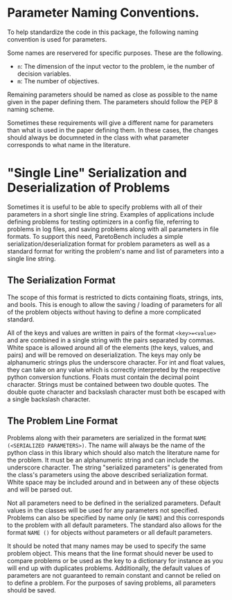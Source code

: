 # Parameter Naming Conventions.
To help standardize the code in this package, the following naming convention is used for parameters.

Some names are reservered for specific purposes. These are the following.
 - `n`: The dimension of the input vector to the problem, ie the number of decision variables.
 - `m`: The number of objectives.

Remaining parameters should be named as close as possible to the name given in the paper defining them. The parameters should follow the PEP 8 naming scheme.

Sometimes these requirements will give a different name for parameters than what is used in the paper defining them. In these cases, the changes should always be documneted in the class with what parameter corresponds to what name in the literature.

# "Single Line" Serialization and Deserialization of Problems
Sometimes it is useful to be able to specify problems with all of their parameters in a short single line string. Examples of applications include defining problems for testing optimizers in a config file, referring to problems in log files, and saving problems along with all parameters in file formats. To support this need, ParetoBench includes a simple serialization/deserialization format for problem parameters as well as a standard format for writing the problem's name and list of parameters into a single line string.

## The Serialization Format
The scope of this format is restricted to dicts containing floats, strings, ints, and bools. This is enough to allow the saving / loading of parameters for all of the problem objects without having to define a more complicated standard.

All of the keys and values are written in pairs of the format `<key>=<value>` and are combined in a single string with the pairs separated by commas. White space is allowed around all of the elements (the keys, values, and pairs) and will be removed on deserialization. The keys may only be alphanumeric strings plus the underscore character. For int and float values, they can take on any value which is correctly interpreted by the respective python conversion functions. Floats must contain the decimal point character. Strings must be contained between two double quotes. The double quote character and backslash character must both be escaped with a single backslash character.

## The Problem Line Format
Problems along with their parameters are serialized in the format `NAME (<SERIALIZED PARAMETERS>)`. The name will always be the name of the python class in this library which should also match the literature name for the problem. It must be an alphanumeric string and can include the underscore character. The string "serialized parameters" is generated from the class's parameters using the above described serialization format. White space may be included around and in between any of these objects and will be parsed out.

Not all parameters need to be defined in the serialized parameters. Default values in the classes will be used for any parameters not specified. Problems can also be specified by name only (ie `NAME`) and this corresponds to the problem with all default parameters. The standard also allows for the format `NAME ()` for objects without parameters or all default parameters.

It should be noted that many names may be used to specify the same problem object. This means that the line format should never be used to compare problems or be used as the key to a dictionary for instance as you will end up with duplicates problems. Additionally, the default values of parameters are not guaranteed to remain constant and cannot be relied on to define a problem. For the purposes of saving problems, all parameters should be saved.
